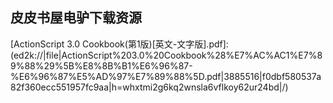 ## 皮皮书屋电驴下载资源 

[Node Web Development (2nd edition).pdf]: (ed2k://|file|Node%20Web%20Development%20%282nd%20edition%29.pdf|1879554|c27490474dad2b6aeefcc544c7563417|h=xxfg4w6ow766dnv427dzm6fdxvfosyfg|/)

[PHP, MySQL®, JavaScript® & HTML5 All-in-One For Dummies.pdf]: (ed2k://|file|PHP%2C%20MySQL%C2%AE%2C%20JavaScript%C2%AE%20%26%20HTML5%20All-in-One%20For%20Dummies.pdf|14207907|bbfd818544cb5d515b0e28c4276f2d6b|h=2wsc4b5wan67us4ddy37onphgenww6ei|/)

[Creating Development Environments with Vagrant.pdf]: (ed2k://|file|Creating%20Development%20Environments%20with%20Vagrant.pdf|3372769|41b89f2f04a6a9c92ed4385701ac7d5d|h=sypq5coa5dpweyodazaio7g7u5lgs5js|/)

[矩阵分析与应用 Matrics Analysis And Applications.pdf]: (ed2k://|file|%E7%9F%A9%E9%98%B5%E5%88%86%E6%9E%90%E4%B8%8E%E5%BA%94%E7%94%A8%20Matrics%20Analysis%20And%20Applications.pdf|15040401|5c8174b67fb97bfa7729e105b654272a|h=mmazfmhyio3zyclounuirz4y7wojmwnn|/)

[Pro SQL Server 2008 Relational Database Design and Implementation.pdf]: (ed2k://|file|Pro%20SQL%20Server%202008%20Relational%20Database%20Design%20and%20Implementation.pdf|12554112|16fa75746a68bb3159d4a697887c7bcf|h=6ldip7agiiskvdohv73f7k2rlc6yhbx4|/)

[Microsoft Office Visio® 2007 Step by Step.chm]: (ed2k://|file|Microsoft%20Office%20Visio%C2%AE%202007%20Step%20by%20Step.chm|36519676|40a322eab1a31e95ab39392d903df5ff|h=zsl3ldlpz6wmu573eqy6hbxtg4wgrxst|/)

[Introduction to Computer Graphics.pdf]: (ed2k://|file|Introduction%20to%20Computer%20Graphics.pdf|4486734|675525665b3328883eba0653ebc05328|h=7xmdxuew6r66yf6hcrtpm6pwzasgb22f|/)

[Beginning Adobe AIR.pdf]: (ed2k://|file|Beginning%20Adobe%20AIR.pdf|13304797|0337e9ef9f9f14f904056a051c59187b|h=n43lpwnk4ebvyrq6kqt7qybcfhbn3eon|/)

[OpenGL® Shading Language, Second Edition.chm]: (ed2k://|file|OpenGL%C2%AE%20Shading%20Language%2C%20Second%20Edition.chm|2964599|de840d3ac8f237b5162956223637807b|h=352encnb5lljunwjdusdea2dilrypvwh|/)

[UNIX操作系统设计.pdf]: (ed2k://|file|UNIX%E6%93%8D%E4%BD%9C%E7%B3%BB%E7%BB%9F%E8%AE%BE%E8%AE%A1.pdf|9100701|74cace9f5234b9cfe2865fef6116af11|h=e7s3bqaefulb56j4bzvh7fyjhbj4nazb|/)

[Developing Flex 4 Components.pdf]: (ed2k://|file|Developing%20Flex%204%20Components.pdf|5174003|934edc4d2a102d80686d60d07812cfbe|h=3vx6xgluu5rjacsz6g6xfha3mmk7ogu2|/)

[The Design Warrior’s Guide to FPGAs_ Devices, Tools and Flows.pdf]: (ed2k://|file|The%20Design%20Warrior%E2%80%99s%20Guide%20to%20FPGAs_%20Devices%2C%20Tools%20and%20Flows.pdf|4766815|818b0ed7407f4f6dfc8a2bd149395a10|h=cpzjomyguuycrnzlpcxek4pmpzspzy4i|/)

[My New iPhone.pdf]: (ed2k://|file|My%20New%20iPhone.pdf|9032496|3c96ea0735ab10b1ce9d1645de57f783|h=abyb2kfk4dkas3sestahp346zl5ym64j|/)

[Problem solving and program design in C, 7th ed..pdf]: (ed2k://|file|Problem%20solving%20and%20program%20design%20in%20C%2C%207th%20ed..pdf|5565591|b7e37995d7eec394a507b17b8dee2f9a|h=3g6f5mkcpsrmgtefvbhjmolw7nzo6due|/)

[Twitter Bootstrap Web Development How-To.pdf]: (ed2k://|file|Twitter%20Bootstrap%20Web%20Development%20How-To.pdf|1727861|412141bfd9a5bc0f9ca9f705a2fcaafb|h=bg7nmz3bmamfduqtsthvfjx6q6uhlswf|/)

[Java for COBOL Programmers, 3rd Edition.pdf]: (ed2k://|file|Java%20for%20COBOL%20Programmers%2C%203rd%20Edition.pdf|6702396|3ddb982c3e9c10d553c89b180eec5871|h=2o4cwlbo6st4amgozejz5647h5vlo7w7|/)

[Enterprise Rails.pdf]: (ed2k://|file|Enterprise%20Rails.pdf|7656076|e6e88e4ee4e2468125c3e866d3895092|h=ig4gmt556od7h6ghdwmm7fj7a777naot|/)

[Inside Windows Server 2003.chm]: (ed2k://|file|Inside%20Windows%20Server%202003.chm|15226770|aeb4af467fcef25c632e65f3a1be7e55|h=j2kd2tjybzueczavqwlyiajow5xh663v|/)

[Building Telephony Systems with OpenSER.pdf]: (ed2k://|file|Building%20Telephony%20Systems%20with%20OpenSER.pdf|10599947|c1ef572a749e6aa6e88e087c9318465b|h=iqadwrosknqlrlmslqeffgzbn6ojb5uc|/)

[Programming in the Key of C#_ A Primer for Aspiring Programmers.chm]: (ed2k://|file|Programming%20in%20the%20Key%20of%20C%23_%20A%20Primer%20for%20Aspiring%20Programmers.chm|635186|923334cabdb30b397de72d9f5c2b28c7|h=tpmrsi4pr5diu4wbuqapwg2yigdeayrv|/)

[Spring技术内幕（第2版）.pdf]: (ed2k://|file|Spring%E6%8A%80%E6%9C%AF%E5%86%85%E5%B9%95%EF%BC%88%E7%AC%AC2%E7%89%88%EF%BC%89.pdf|42186409|20d4797c9359b7dff98c502fcd216f59|h=nqvegk6k6odf5w3jiezgquveapqss7b4|/)

[Drupal E-commerce with Ubercart 2.x.pdf]: (ed2k://|file|Drupal%20E-commerce%20with%20Ubercart%202.x.pdf|18282279|a2dd61fdd292f8766953902691a959ff|h=doeux3whzjgqajor5kfwuzjypel4hzvi|/)

[Java Performance.pdf]: (ed2k://|file|Java%20Performance.pdf|10629151|c2c5db6787d5af478e4827191a2cad93|h=zrsgxamcfyxblpgq6m7ly4byg3yuzhop|/)

[The Essential Guide to Telecommunications, 5th Edition.pdf]: (ed2k://|file|The%20Essential%20Guide%20to%20Telecommunications%2C%205th%20Edition.pdf|12202390|3ba24f375c8f2f2d0c454469728b6e46|h=pwplhhylsleyimw6aduigtseostjvboe|/)

[An Introduction to GCC 中文版(译名_GCC编程简介).pdf]: (ed2k://|file|An%20Introduction%20to%20GCC%20%E4%B8%AD%E6%96%87%E7%89%88%28%E8%AF%91%E5%90%8D_GCC%E7%BC%96%E7%A8%8B%E7%AE%80%E4%BB%8B%29.pdf|816224|03d14b4757a50234c5511f8295bd5c85|h=ndhehrdysmoe46xrzpoucejanr6imsas|/)

[Pro Zend Framework Techniques_ Build a Full CMS Project.pdf]: (ed2k://|file|Pro%20Zend%20Framework%20Techniques_%20Build%20a%20Full%20CMS%20Project.pdf|5501324|90d3e6da71642628b15e67dff00df478|h=wodspaxzs7zuxqzyztpyfpwiupdge6pk|/)

[ASP.NET MVC 4 Recipes.pdf]: (ed2k://|file|ASP.NET%20MVC%204%20Recipes.pdf|6637728|2fc751d3eaaf459030d0db803395366f|h=wj3axhfsp2bl7csh6gntsasr4qjk3pa3|/)

[Spring Enterprise Recipes_ A Problem-Solution Approach.pdf]: (ed2k://|file|Spring%20Enterprise%20Recipes_%20A%20Problem-Solution%20Approach.pdf|3143718|dcf8e8bb673d35e8e48b6cba10d44290|h=25m2agtxhshdsdn62u4tx7ccqn5omumk|/)

[提高C++性能的编程技术.pdf]: (ed2k://|file|%E6%8F%90%E9%AB%98C%2B%2B%E6%80%A7%E8%83%BD%E7%9A%84%E7%BC%96%E7%A8%8B%E6%8A%80%E6%9C%AF.pdf|4538769|eabfacb8a43ca7429c45b2f0ffeab7f7|h=hi5va7jpb2j3k7s4zq7o6y6lhdelrj2k|/)

[Head First WordPress.pdf]: (ed2k://|file|Head%20First%20WordPress.pdf|27796419|6ecc4cc773585525537d22a5b2101fb2|h=ojjgwuoy7artnfhlf25l7gnputvujyke|/)

[Rockstar Personal Branding.pdf]: (ed2k://|file|Rockstar%20Personal%20Branding.pdf|1018148|35c8d1229cb5b14b652df063113c1895|h=jxefq2736kxekbccq6nhasb7ty6nocmz|/)

[像程序员一样思考.pdf]: (ed2k://|file|%E5%83%8F%E7%A8%8B%E5%BA%8F%E5%91%98%E4%B8%80%E6%A0%B7%E6%80%9D%E8%80%83.pdf|26543780|d583e29939fe41ef659a60a3da16ed6e|h=bts7nrxkjyglkljxkqhemw675zqss7st|/)

[Professional Ajax.pdf]: (ed2k://|file|Professional%20Ajax.pdf|3339669|da667d8e79ec769ca72e4a091c795b43|h=4uwg324t5aafebsmgj7acreyn3yecqpa|/)

[iPhone SDK Development.pdf]: (ed2k://|file|iPhone%20SDK%20Development.pdf|12594857|21c4de148ca843f97e977c9a20f0f6f8|h=t5whq2j3xrzjdpwum7hsc23cluqmny2q|/)

[Functional Programming in Java.pdf]: (ed2k://|file|Functional%20Programming%20in%20Java.pdf|2603339|24702c5ff645823344d6f784cf03d1fd|h=xl4xviw5tfr5etlrk6cvtmjs4xtacuag|/)

[WordPress and Flash 10x Cookbook.pdf]: (ed2k://|file|WordPress%20and%20Flash%2010x%20Cookbook.pdf|7173269|7419e1b500f91d2ca60c841f6f416b7f|h=wxnyrr5fb4waujeupz7hz22c2nkaqnpa|/)

[Perl Pocket Reference, Fifth Edition.pdf]: (ed2k://|file|Perl%20Pocket%20Reference%2C%20Fifth%20Edition.pdf|2228023|c29ae4ad819a1ee5355f7247ed861e38|h=rydpleybvojkyu7pun4esqu5a7ccu3lg|/)

[TCP_IP Sockets in C.pdf]: (ed2k://|file|TCP_IP%20Sockets%20in%20C.pdf|1340178|4e55e5d3acd2981ec4e3f2896ec05ea6|h=6iovshjbz6o7e3ytutwdn4q2yiykjksv|/)

[Cocoa Programming for Mac OS X Third Edition.pdf]: (ed2k://|file|Cocoa%20Programming%20for%20Mac%20OS%20X%20Third%20Edition.pdf|16284602|12256efc2a9fb59560ca4c4ed28ee33f|h=5xci2fbwo2k3rsvxfgpetfxfqtaxkznz|/)

[Ant入门与进阶.pdf]: (ed2k://|file|Ant%E5%85%A5%E9%97%A8%E4%B8%8E%E8%BF%9B%E9%98%B6.pdf|529531|d948bfdbef92b84afe9098e8b9bd1a39|h=bpla5ke24oxxx576pa3asfwtdomdg55f|/)

[Sams Teach Yourself Java 6 in 21 Days (5th Edition).pdf]: (ed2k://|file|Sams%20Teach%20Yourself%20Java%206%20in%2021%20Days%20%285th%20Edition%29.pdf|5724745|daea020ca19dde59a1b9bca36ead81ce|h=bdk6veaqqssq5oeihze4gydxp4bm55cp|/)

[Xlib − C Language X Interface.pdf]: (ed2k://|file|Xlib%20%E2%88%92%20C%20Language%20X%20Interface.pdf|1262411|a444280f25e54e70463a6ab7c059bd72|h=aezd5nxybne6pcmusmlagaxyowovrs7x|/)

[Cost-Based Oracle Fundamentals.pdf]: (ed2k://|file|Cost-Based%20Oracle%20Fundamentals.pdf|11449793|8347fc5438b9e7ac4625c48929da9cae|h=l6zc57xslpyfdz73wpttzfkhupve4oav|/)

[StarCraft 2002 The Speed of Darkness.pdf]: (ed2k://|file|StarCraft%202002%20The%20Speed%20of%20Darkness.pdf|266839|e686132fbd4752d01e7d4e7aa1c7ddfd|h=ikqfp6aka36vjphhbpprpizav4t6uf3o|/)

[Hacking Vim 7.2.pdf]: (ed2k://|file|Hacking%20Vim%207.2.pdf|4702972|94305ab1112ffd215ff17154cadf4791|h=3qqj2ly4g4hxtao6cgbna37me43d4jvw|/)

[A Logical Approach to Discrete Math.pdf]: (ed2k://|file|A%20Logical%20Approach%20to%20Discrete%20Math.pdf|21255932|835306501c4237f050228adc3ea9e806|h=nxnvvav6cmvhedba6vpnnzjvgh5jtysx|/)

[PowerPoint 2007 Graphics & Animation Made Easy.pdf]: (ed2k://|file|PowerPoint%202007%20Graphics%20%26%20Animation%20Made%20Easy.pdf|8088909|863553ae19dc90dd8eea254420c5f955|h=oxz6wmpkqlf2dfghkfkbjfv2cy6vdh5d|/)

[Vim 7.2 用户手册中文版.pdf]: (ed2k://|file|Vim%207.2%20%E7%94%A8%E6%88%B7%E6%89%8B%E5%86%8C%E4%B8%AD%E6%96%87%E7%89%88.pdf|3608715|f00af78808992b0f13d1eed372b04dc1|h=jfudu7i6gkpu4jgbqqy4qg4vtucpwfyo|/)

[Cross-Platform GUI Programming with wxWidgets.pdf]: (ed2k://|file|Cross-Platform%20GUI%20Programming%20with%20wxWidgets.pdf|7130848|26e6c26ddcd1e897ee3806be4a65a5d1|h=yumw4mer6vjjosvnwjf2dbfhkdps2izh|/)

[Introduction to Modern Statistical Mechanics.pdf]: (ed2k://|file|Introduction%20to%20Modern%20Statistical%20Mechanics.pdf|17532886|e8656b2d1fccc333f4e197b873b87af2|h=flqdg2ggivtlwtmyhyw7pmv62bx6ykmy|/)

[iText in Action, Second Edition.pdf]: (ed2k://|file|iText%20in%20Action%2C%20Second%20Edition.pdf|12266853|f2bdf9b3839d58260bee8cfd383dc3ec|h=qeaoxhoujb2bx5zgo7teuqy7jgm5e6j4|/)

[Maple and Mathematica.pdf]: (ed2k://|file|Maple%20and%20Mathematica.pdf|2496287|f3fc9a951fcc496f350f4f32b420402b|h=j5wo24yl3w4dwiqnrw24jwxqdf5gbgno|/)

[Practical Computer Vision with SimpleCV.pdf]: (ed2k://|file|Practical%20Computer%20Vision%20with%20SimpleCV.pdf|44222155|567b32505734e9b528c0f9ed38731018|h=zxdibhznnf3aaeurhghpnvyzdnjhyndb|/)

[ActionScript 3.0 Cookbook(第1版)[英文-文字版].pdf]: (ed2k://|file|ActionScript%203.0%20Cookbook%28%E7%AC%AC1%E7%89%88%29%5B%E8%8B%B1%E6%96%87-%E6%96%87%E5%AD%97%E7%89%88%5D.pdf|3885516|f0dbf580537a82f360ecc551957fc9aa|h=whxtmi2g6kq2wnsla6vflkoy62ur24bd|/)

[Thinking In Java, 4th edition(chm).chm]: (ed2k://|file|Thinking%20In%20Java%2C%204th%20edition%28chm%29.chm|2567046|72321ca5c162e0b7e99ca26bac4e9bbf|h=jful3iworlcfqm3nankmcgmzm6ethhgy|/)

[Ending Spam.chm]: (ed2k://|file|Ending%20Spam.chm|2110408|ed3ff6a4e48eb6a4b4c6e6a682cd7ac6|h=irzbhmsg7dufy3crqm6tmpv6pfek5ade|/)

[Network Forensics_ Tracking Hackers through Cyberspace.pdf]: (ed2k://|file|Network%20Forensics_%20Tracking%20Hackers%20through%20Cyberspace.pdf|20766756|dc14afdd6bc1d00956c35169c83bbdbb|h=fylmrzzhsclbvnx3uybq6cph4i3mhhyf|/)

[Microsoft SharePoint 2010_ Deploying Cloud-Based Solutions.pdf]: (ed2k://|file|Microsoft%20SharePoint%202010_%20Deploying%20Cloud-Based%20Solutions.pdf|27767751|24009cd0ad71066d767039a36e5cdf02|h=6djt7qnkau7sdphsymx3utfkeqnfvmv7|/)

[TCP_IP Sockets in Java, Second Edition.pdf]: (ed2k://|file|TCP_IP%20Sockets%20in%20Java%2C%20Second%20Edition.pdf|3027646|35e0abb64d8ea697e57bb95e526d83ff|h=psastmpax5cff3afh7u2j6jcs7w6mbqt|/)

[Learning Windows Server 2003 (2nd edition).chm]: (ed2k://|file|Learning%20Windows%20Server%202003%20%282nd%20edition%29.chm|7554797|a347b5411e031db57c56f9ecdce6ff45|h=zdkd2r4cbfrzri4mr26xhuhjkl2qi4vr|/)

[cisco路由器模拟.zip]: (ed2k://|file|cisco%E8%B7%AF%E7%94%B1%E5%99%A8%E6%A8%A1%E6%8B%9F.zip|4056366|b458aa349c4a6156fb8d7880e08b49bb|h=lzo4qgnplbo54mlp2s34zk5wrnm5hhf4|/)

[Learning OpenVPN 2.0.9.pdf]: (ed2k://|file|Learning%20OpenVPN%202.0.9.pdf|9662114|a0f6c5ad530d3332a70136a67b32a00a|h=yecaulhvdsu2u4sdreku6vdsneyapiuf|/)

[Linear Partial Differential Equations for Scientists and Engineers.pdf]: (ed2k://|file|Linear%20Partial%20Differential%20Equations%20for%20Scientists%20and%20Engineers.pdf|10131779|82b14f13014871bb9c72511399b1e206|h=lvbzuzcrm5yhl5k2ww44aook4poe3kd4|/)

[Microsoft Application Architecture Guide, 2nd Edition.pdf]: (ed2k://|file|Microsoft%20Application%20Architecture%20Guide%2C%202nd%20Edition.pdf|7962878|b763f53caf601f72db0bb5a0c1fa1922|h=h7i6mj32vda3qk2ivpnjy3szefjdcypk|/)

[PySide GUI Application Development.pdf]: (ed2k://|file|PySide%20GUI%20Application%20Development.pdf|2032414|6bdcff99f87de6a34948597c9ae0d194|h=6htxo7qvgvw7nozlzlufgkjfk35wnnef|/)

[Conversion Optimization.pdf]: (ed2k://|file|Conversion%20Optimization.pdf|22444644|bcc097657a100322cc32a1a30296fe9a|h=weqob6ftjthdaorwt3ijulasa7tjupdp|/)

[Hackers_ Heroes of the Computer Revolution (25th Anniversary Edition).pdf]: (ed2k://|file|Hackers_%20Heroes%20of%20the%20Computer%20Revolution%20%2825th%20Anniversary%20Edition%29.pdf|13167931|292a1da45b34bedac3804d5a475b6124|h=3moatgqd6r4ggzh724w5ebidsmqeirny|/)

[Oracle Hyperion Interactive Reporting 11 Expert Guide.pdf]: (ed2k://|file|Oracle%20Hyperion%20Interactive%20Reporting%2011%20Expert%20Guide.pdf|15601803|de4045f12077e4ca0c5e611b5831c465|h=5wmlyqeltvr77vpr5qslxjyon57nx2xm|/)

[Web Engineering Advancements and Trends.pdf]: (ed2k://|file|Web%20Engineering%20Advancements%20and%20Trends.pdf|15780136|c0764077b99d1e12d6b2d952539cef67|h=ci72zgj4d7g5y2uumvserj3jf7gye5h4|/)

[Oracle 9i for Windows NT_2000 数据库系统培训教程（基础篇）.pdf]: (ed2k://|file|Oracle%209i%20for%20Windows%20NT_2000%20%E6%95%B0%E6%8D%AE%E5%BA%93%E7%B3%BB%E7%BB%9F%E5%9F%B9%E8%AE%AD%E6%95%99%E7%A8%8B%EF%BC%88%E5%9F%BA%E7%A1%80%E7%AF%87%EF%BC%89.pdf|25950988|e133830e044994dcf2b93c04bfa68406|h=vancsmq4tbybtuachot62ky46k72gnnq|/)

[Rails Solutions_ Ruby on Rails Made Easy.pdf]: (ed2k://|file|Rails%20Solutions_%20Ruby%20on%20Rails%20Made%20Easy.pdf|4903131|ea912069c18090ee4ce6d65c8893fa92|h=plekjzznvnca7pirvrg7i7oy5upxinmk|/)

[PHP 5 E-commerce Development.pdf]: (ed2k://|file|PHP%205%20E-commerce%20Development.pdf|3161005|341d0028d8e2662b4c95f2f955a3a563|h=m7lxp4tw6fbedbduzmpxx4dgv37jlmks|/)

[C语言核心技术.pdf]: (ed2k://|file|C%E8%AF%AD%E8%A8%80%E6%A0%B8%E5%BF%83%E6%8A%80%E6%9C%AF.pdf|49378781|17ddedabec30086cb49f6d6b69c95adb|h=ier7pmso63x2h2tsutgfk3xqqa6ekuhc|/)

[vi Tips – Essential vi_vim Editor Skills.pdf]: (ed2k://|file|vi%20Tips%20%E2%80%93%20Essential%20vi_vim%20Editor%20Skills.pdf|1037436|a97249460c597bc75af3e0cce06f07ed|h=tqn6vq5ax4a6ezrw6mtoeqtu25xfpqua|/)

[Hacking Vim.pdf]: (ed2k://|file|Hacking%20Vim.pdf|4720861|c7180648d6040e76db35ae99fc3f89fa|h=ptanbrpixqk5r6h5dhydnxdfdxxr2pm7|/)

[Distributed Systems_ An Algorithmic Approach.pdf]: (ed2k://|file|Distributed%20Systems_%20An%20Algorithmic%20Approach.pdf|8034980|14df5689f30dcea3336f85b6ecc99e88|h=kl6vhk3tfmsjyx7scv2euqye6eidvqaq|/)

[vi and Vim Editors Pocket Reference, Second Edition.pdf]: (ed2k://|file|vi%20and%20Vim%20Editors%20Pocket%20Reference%2C%20Second%20Edition.pdf|4624332|829f80b50c8822f20e76cab6486b728c|h=vqpwjzhsf5bz3ei6mklszrmoce5hnitt|/)

[你的灯亮着吗.pdf]: (ed2k://|file|%E4%BD%A0%E7%9A%84%E7%81%AF%E4%BA%AE%E7%9D%80%E5%90%97.pdf|594624|779f0c76f831b24d497220fea1ed31fa|h=oo6mhkmc4qqr3ck6rwcjqkyyksl4bxcq|/)

[Foundation Flash CS5 For Designers.pdf]: (ed2k://|file|Foundation%20Flash%20CS5%20For%20Designers.pdf|25927015|878b7b9f7f65838a447bea17d17fadba|h=nqwvs2ahcuee6x5dkpx6ueehsk3q45vb|/)

[Cisco Secure Firewall Services Module (FWSM).pdf]: (ed2k://|file|Cisco%20Secure%20Firewall%20Services%20Module%20%28FWSM%29.pdf|2869235|470a81ffe16f47f1e4b622b9e065abd9|h=uobdznq4ynax6kzox4mzybemndl7lj7n|/)

